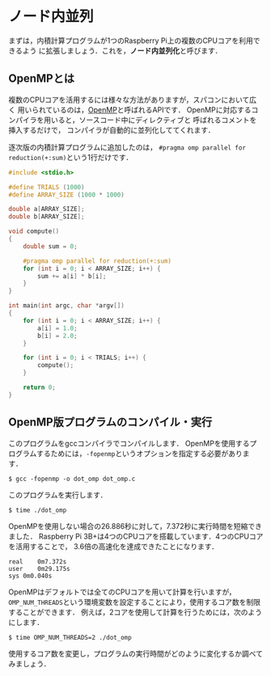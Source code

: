 # ノード内並列

まずは，内積計算プログラムが1つのRaspberry Pi上の複数のCPUコアを利用できるよう
に拡張しましょう．これを，**ノード内並列化**と呼びます．

## OpenMPとは

複数のCPUコアを活用するには様々な方法がありますが，スパコンにおいて広く
用いられているのは，[OpenMP](http://openmp.org/)と呼ばれるAPIです．
OpenMPに対応するコンパイラを用いると，ソースコード中にディレクティブと
呼ばれるコメントを挿入するだけで， コンパイラが自動的に並列化しててくれます．

逐次版の内積計算プログラムに追加したのは，
`#pragma omp parallel for reduction(+:sum)`という1行だけです．

```c
#include <stdio.h>

#define TRIALS (1000)
#define ARRAY_SIZE (1000 * 1000)

double a[ARRAY_SIZE];
double b[ARRAY_SIZE];

void compute()
{
    double sum = 0;

    #pragma omp parallel for reduction(+:sum)
    for (int i = 0; i < ARRAY_SIZE; i++) {
        sum += a[i] * b[i];
    }
}

int main(int argc, char *argv[])
{
    for (int i = 0; i < ARRAY_SIZE; i++) {
        a[i] = 1.0;
        b[i] = 2.0;
    }

    for (int i = 0; i < TRIALS; i++) {
        compute();
    }

    return 0;
}
```

## OpenMP版プログラムのコンパイル・実行

このプログラムをgccコンパイラでコンパイルします．
OpenMPを使用するプログラムするためには，`-fopenmp`というオプションを指定する必要があります．

```text
$ gcc -fopenmp -o dot_omp dot_omp.c
```

このプログラムを実行します．


```text
$ time ./dot_omp
```

OpenMPを使用しない場合の26.886秒に対して，7.372秒に実行時間を短縮できました．
Raspberry Pi 3B+は4つのCPUコアを搭載しています．4つのCPUコアを活用することで，
3.6倍の高速化を達成できたことになります．

```text
real	0m7.372s
user	0m29.175s
sys	0m0.040s
```

OpenMPはデフォルトでは全てのCPUコアを用いて計算を行いますが，
`OMP_NUM_THREADS`という環境変数を設定することにより，使用するコア数を制限することができます．
例えば，2コアを使用して計算を行うためには，次のようにします．

```text
$ time OMP_NUM_THREADS=2 ./dot_omp
```

使用するコア数を変更し，プログラムの実行時間がどのように変化するか調べてみましょう．
